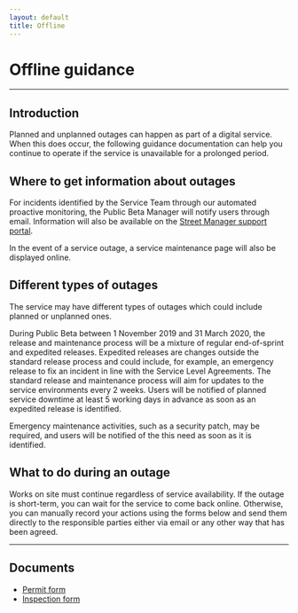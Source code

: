 ```yaml
---
layout: default
title: Offline
---
```

<h1 class="govuk-heading-xl">Offline guidance</h1>

<hr class="govuk-section-break govuk-section-break--xl govuk-section-break--visible">

<h2 class="govuk-heading-s">Introduction</h2>

<p class="govuk-body">
  Planned and unplanned outages can happen as part of a digital service. When this does occur, the following guidance documentation can help you continue to operate if the service is unavailable for a prolonged period.
</p>

<h2 class="govuk-heading-s">Where to get information about outages</h2>

<p class="govuk-body">
  For incidents identified by the Service Team through our automated proactive monitoring, the Public Beta Manager will notify users through email.  Information will also be available on the <a class="govuk-link" href="https://streetmanager.atlassian.net/servicedesk/customer/portal/1">Street Manager support portal</a>.
</p>

<p class="govuk-body">
  In the event of a service outage, a service maintenance page will also be displayed online.
</p>

<h2 class="govuk-heading-s">Different types of outages</h2>

<p class="govuk-body">
  The service may have different types of outages which could include planned or unplanned ones.
</p>

<p class="govuk-body">
  During Public Beta between 1 November 2019 and 31 March 2020, the release and maintenance process will be a mixture of regular end-of-sprint and expedited releases. Expedited releases are changes outside the standard release process and could include, for example, an emergency release to fix an incident in line with the Service Level Agreements. The standard release and maintenance process will aim for updates to the service environments every 2 weeks. Users will be notified of planned service downtime at least 5 working days in advance as soon as an expedited release is identified.
</p>

<p class="govuk-body">
  Emergency maintenance activities, such as a security patch, may be required, and users will be notified of the this need as soon as it is identified.
</p>


<h2 class="govuk-heading-s">What to do during an outage</h2>

<p class="govuk-body">
  Works on site must continue regardless of service availability. If the outage is short-term, you can wait for the service to come back online. Otherwise, you can manually record your actions using the forms below and send them directly to the responsible parties either via email or any other way that has been agreed.
</p>


<hr class="govuk-section-break govuk-section-break--xl govuk-section-break--visible">

<h2 class="govuk-heading-l">Documents</h2>

<ul class="govuk-list govuk-list--bullet">
  <li><a class="govuk-link" href="{{ site.baseurl }}/assets/files/offline/PERMIT-APPLICATION-INCLUDING-RESPONSES.pdf">Permit form</a></li>
  <li><a class="govuk-link" href="{{ site.baseurl }}/assets/files/offline/SM-InpectionForm-v2-AB.pdf">Inspection form</a></li>
</ul>
